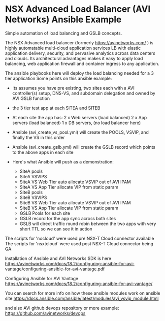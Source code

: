 # NSX Advanced Load Balancer (AVI Networks) Ansible Example
Simple automation of load balancing and GSLB concepts.

The NSX Advanced load balancer (formerly https://avinetworks.com/ ) is highly automatable multi-cloud application services LB with elastic application delivery, security, and pervasive analytics across data centers and clouds. Its architectural advantages makes it easy to apply load balancing, web application firewall and container ingress to any application.

The ansible playbooks here will deploy the load balancing needed for a 3 tier application 
Some points on this ansible example:

- Its assumes you have pre existing, two sites each with a AVI controller(s) setup, DNS-VS, and subdomain delegation and owned by AVI GSLB function
- the 3 tier test app at each SITEA and SITEB
- At each site the app has: 
    2 x Web servers (load balanced)
    2 x App servers (load balanced)
    1 x DB servers, (no load balancer here)
- Ansible (avi_create_vs_pool.yml) will create the POOLS, VSVIP, and finally the VS in this order
- Ansible (avi_create_gslb.yml) will create the GSLB record which points to the above apps in each site

- Here's what Ansible will push as a demonstration:
  -  SiteA pools
  -  SiteA VSVIPS
  -  SiteA VS Web Tier  auto allocate VSVIP out of AVI IPAM
  -  SiteA VS App Tier  allocate VIP from static param
  -  SiteB pools
  -  SiteB VSVIPS
  -  SiteB VS Web Tier  auto allocate VSVIP out of AVI IPAM
  -  SiteB VS App Tier  allocate VIP from static param
  -  GSLB Pools for each site
  -  GSLB record for the app sync across both sites
  -  GSLB will direct traffic round robin between the two apps with very short TTL so we can see it in action

The scripts for 'nocloud' were used pre NSX-T Cloud connector available
The scripts for 'nsxtcloud' were used post NSX-T Cloud connector being GA

Installation of Ansible and AVI Networks SDK is here
https://avinetworks.com/docs/18.2/configuring-ansible-for-avi-vantage/configuring-ansible-for-avi-vantage.pdf

Configuring Ansible for AVI Vantage
https://avinetworks.com/docs/18.2/configuring-ansible-for-avi-vantage/

You can search for more info on how these ansible modules work on ansible site 
https://docs.ansible.com/ansible/latest/modules/avi_vsvip_module.html

and also AVI github devops repository or more example:
https://github.com/avinetworks/devops



